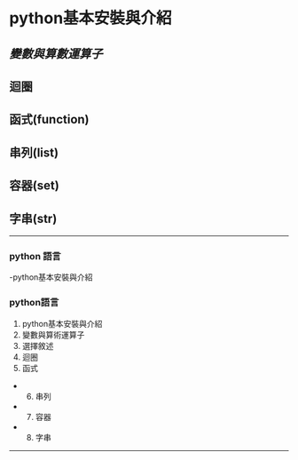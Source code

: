 # python基本安裝與介紹
## _變數與算數運算子_ ##
## 迴圈 ##
## 函式(function)
## 串列(list)
## 容器(set)
## 字串(str)

---
### python 語言
-python基本安裝與介紹


### python語言
 1. python基本安裝與介紹
 2. 變數與算術運算子
3. 選擇敘述
4. 迴圈
5. 函式
- 6. 串列
- 7. 容器
- 8. 字串
---